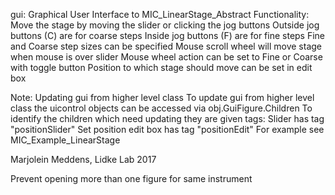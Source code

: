 
gui: Graphical User Interface to MIC_LinearStage_Abstract
Functionality:
Move the stage by moving the slider or clicking the jog buttons
Outside jog buttons (C) are for coarse steps
Inside jog buttons (F) are for fine steps
Fine and Coarse step sizes can be specified
Mouse scroll wheel will move stage when mouse is over slider
Mouse wheel action can be set to Fine or Coarse with toggle button
Position to which stage should move can be set in edit box

Note: Updating gui from higher level class
To update gui from higher level class the uicontrol objects can be
accessed via obj.GuiFigure.Children
To identify the children which need updating they are given tags:
Slider has tag "positionSlider"
Set position edit box has tag "positionEdit"
For example see MIC_Example_LinearStage

Marjolein Meddens, Lidke Lab 2017


Prevent opening more than one figure for same instrument
